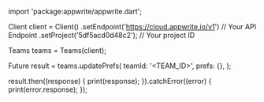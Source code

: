 import 'package:appwrite/appwrite.dart';

Client client = Client()
  .setEndpoint('https://cloud.appwrite.io/v1') // Your API Endpoint
  .setProject('5df5acd0d48c2'); // Your project ID

Teams teams = Teams(client);

Future result = teams.updatePrefs(
  teamId: '<TEAM_ID>',
  prefs: {},
);

result.then((response) {
  print(response);
}).catchError((error) {
  print(error.response);
});

